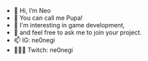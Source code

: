 - 👋 Hi, I’m Neo
- 👾 You can call me Pupa!
- 💫 I'm interesting in game development, 
- 🌻 and feel free to ask me to join your project.
- 📫 IG: ne0negi
- 🧚🏻‍♀️ Twitch: ne0negi
 <!-- 🌱 I’m currently learning --->
<!---
IssadaornNK/IssadaornNK is a ✨ special ✨ repository because its `README.md` (this file) appears on your GitHub profile.
You can click the Preview link to take a look at your changes.
--->
